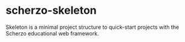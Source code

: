 # scherzo-skeleton
Skeleton is a minimal project structure to quick-start projects with the Scherzo educational web framework.
